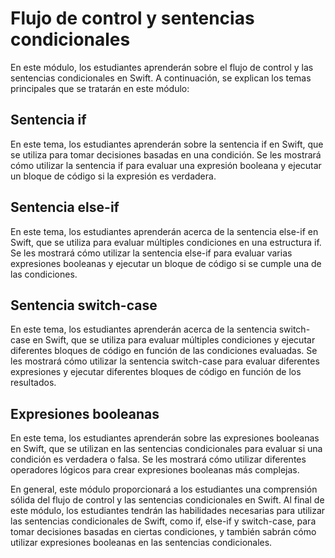 # Flujo de control y sentencias condicionales

En este módulo, los estudiantes aprenderán sobre el flujo de control y las sentencias condicionales en Swift. A continuación, se explican los temas principales que se tratarán en este módulo:

## Sentencia if

En este tema, los estudiantes aprenderán sobre la sentencia if en Swift, que se utiliza para tomar decisiones basadas en una condición. Se les mostrará cómo utilizar la sentencia if para evaluar una expresión booleana y ejecutar un bloque de código si la expresión es verdadera.

## Sentencia else-if

En este tema, los estudiantes aprenderán acerca de la sentencia else-if en Swift, que se utiliza para evaluar múltiples condiciones en una estructura if. Se les mostrará cómo utilizar la sentencia else-if para evaluar varias expresiones booleanas y ejecutar un bloque de código si se cumple una de las condiciones.

## Sentencia switch-case

En este tema, los estudiantes aprenderán acerca de la sentencia switch-case en Swift, que se utiliza para evaluar múltiples condiciones y ejecutar diferentes bloques de código en función de las condiciones evaluadas. Se les mostrará cómo utilizar la sentencia switch-case para evaluar diferentes expresiones y ejecutar diferentes bloques de código en función de los resultados.

## Expresiones booleanas

En este tema, los estudiantes aprenderán sobre las expresiones booleanas en Swift, que se utilizan en las sentencias condicionales para evaluar si una condición es verdadera o falsa. Se les mostrará cómo utilizar diferentes operadores lógicos para crear expresiones booleanas más complejas.

En general, este módulo proporcionará a los estudiantes una comprensión sólida del flujo de control y las sentencias condicionales en Swift. Al final de este módulo, los estudiantes tendrán las habilidades necesarias para utilizar las sentencias condicionales de Swift, como if, else-if y switch-case, para tomar decisiones basadas en ciertas condiciones, y también sabrán cómo utilizar expresiones booleanas en las sentencias condicionales.
